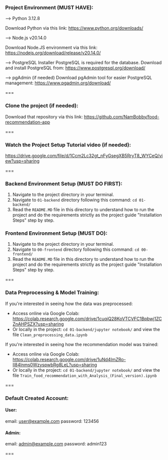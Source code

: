 ### Project Environment (MUST HAVE): 

--> Python 3.12.8 
<!-- (Required for the backend Flask application and AI models) -->
Download Python via this link: https://www.python.org/downloads/

--> Node.js v20.14.0 
<!-- (Required for the frontend React Native application) -->
Download Node.JS environment via this link: https://nodejs.org/download/release/v20.14.0/

--> PostgreSQL Installer
PostgreSQL is required for the database. Download and install PostgreSQL from: https://www.postgresql.org/download/

--> pgAdmin (if needed)
Download pgAdmin tool for easier PostgreSQL management: https://www.pgadmin.org/download/

===

### Clone the project (if needed):  
Download that repository via this link: https://github.com/NamBobby/food-recommendation-app

===

### Watch the Project Setup Tutorial video (if needed): 
https://drive.google.com/file/d/1Ccm2Lc32gt_nFyGsegXB5RryT8_WYCeQ/view?usp=sharing

===

### Backend Environment Setup (MUST DO FIRST): 
1. Navigate to the project directory in your terminal.
2. Navigate to `01-backend` directory following this command: `cd 01-backend/`
3. Read the `README.MD` file in this directory to understand how to run the project and do the requirements strictly as the project guide "Installation Steps" step by step.

### Frontend Environment Setup (MUST DO): 
1. Navigate to the project directory in your terminal.
2. Navigate to `00-frontend` directory following this command: `cd 00-frontend/`
3. Read the `README.MD` file in this directory to understand how to run the project and do the requirements strictly as the project guide "Installation Steps" step by step.

===

### Data Preprocessing & Model Training:
If you're interested in seeing how the data was preprocessed:
- Access online via Google Colab: https://colab.research.google.com/drive/1cuqiQ28KoVTCVFC1Bpbwj1ZCZnAHPSZX?usp=sharing
- Or locally in the project: `cd 01-backend/jupyter notebook/` and view the file `Clean_preprocessing_data.ipynb`

If you're interested in seeing how the recommendation model was trained:
- Access online via Google Colab: https://colab.research.google.com/drive/1uNd4ImZRo-ll84lnms0WzyspwbRg8LeL?usp=sharing
- Or locally in the project: `cd 01-backend/jupyter notebook/` and view the file `Train_food_recommendation_with_Analysis_(Final_version).ipynb`

===

### Default Created Account:

#### User:

email: user@example.com
password: 123456

#### Admin:

email: admin@example.com
password: admin123

===

